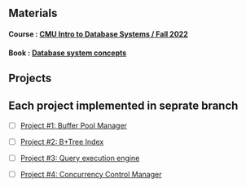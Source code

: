 ## Materials 

#### Course : [CMU Intro to Database Systems / Fall 2022](https://www.youtube.com/watch?v=uikbtpVZS2s&list=PLSE8ODhjZXjaKScG3l0nuOiDTTqpfnWFf&index=2)
#### Book : [Database system concepts ](https://www.db-book.com/)

## Projects 
## Each project implemented in seprate branch

- [ ] [Project #1: Buffer Pool Manager](https://15445.courses.cs.cmu.edu/fall2020/project1/)
- [ ] [Project #2: B+Tree Index](https://15445.courses.cs.cmu.edu/fall2020/project2/)
- [ ] [Project #3: Query execution engine](https://15445.courses.cs.cmu.edu/fall2020/project3/)
- [ ] [Project #4: Concurrency Control Manager](https://15445.courses.cs.cmu.edu/fall2020/project4/)


